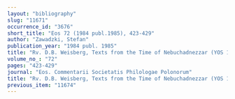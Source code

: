 ```yaml
---
layout: "bibliography"
slug: "11671"
occurrence_id: "3676"
short_title: "Eos 72 (1984 publ.1985), 423-429"
author: "Zawadzki, Stefan"
publication_year: "1984 publ. 1985"
title: "Rv. D.B. Weisberg, Texts from the Time of Nebuchadnezzar (YOS 17)"
volume_no_: "72"
pages: "423-429"
journal: "Eos. Commentarii Societatis Philologae Polonorum"
title: "Rv. D.B. Weisberg, Texts from the Time of Nebuchadnezzar (YOS 17)"
previous_item: "11674"
---
```

